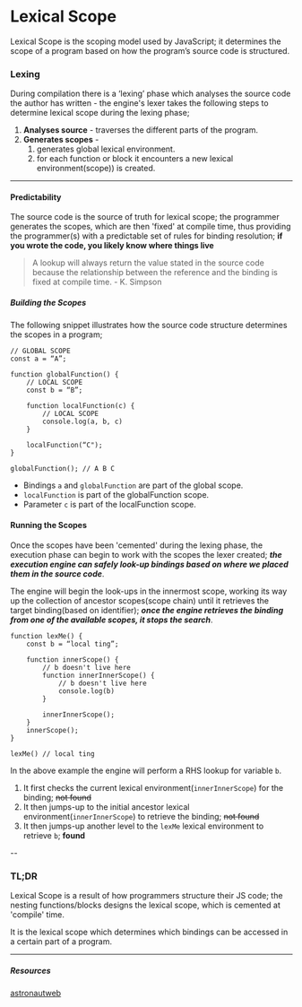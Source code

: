 # Lexical Scope

Lexical Scope is the scoping model used by JavaScript; it determines the scope of a program based on how the program’s source code is structured.

### Lexing

During compilation there is a ‘lexing’ phase which analyses the source code the author has written -
the engine's lexer takes the following steps to determine lexical scope during the lexing phase;

1. **Analyses source** - traverses the different parts of the program.
2. **Generates scopes** -
   1. generates global lexical environment.
   2. for each function or block it encounters a new lexical environment(scope)) is created.

---

#### Predictability

The source code is the source of truth for lexical scope; the programmer generates the scopes, which are then 'fixed' at compile time, thus providing the programmer(s) with a predictable set of rules for binding resolution;
**if you wrote the code, you likely know where things live**

> A lookup will always return the value stated in the source code because the relationship between the reference and the binding is fixed at compile time. - K. Simpson

##### Building the Scopes

The following snippet illustrates how the source code structure determines the scopes in a program;

```
// GLOBAL SCOPE
const a = “A”;

function globalFunction() {
    // LOCAL SCOPE
    const b = “B”;

    function localFunction(c) {
        // LOCAL SCOPE
        console.log(a, b, c)
    }

    localFunction(“C");
}

globalFunction(); // A B C
```

- Bindings `a` and `globalFunction` are part of the global scope.
- `localFunction` is part of the globalFunction scope.
- Parameter `c` is part of the localFunction scope.

#### Running the Scopes

Once the scopes have been 'cemented' during the lexing phase, the execution phase can begin to work with the scopes the lexer created; _**the execution engine can safely look-up bindings based on where we placed them in the source code**_.

The engine will begin the look-ups in the innermost scope, working its way up the collection of ancestor scopes(scope chain) until it retrieves the target binding(based on identifier); _**once the engine retrieves the binding from one of the available scopes, it stops the search**_.

```
function lexMe() {
    const b = “local ting”;

    function innerScope() {
        // b doesn't live here
        function innerInnerScope() {
            // b doesn't live here
            console.log(b)
        }

        innerInnerScope();
    }
    innerScope();
}

lexMe() // local ting
```

In the above example the engine will perform a RHS lookup for variable `b`.

1. It first checks the current lexical environment(`innerInnerScope`) for the binding; ~~not found~~
2. It then jumps-up to the initial ancestor lexical environment(`innerInnerScope`) to retrieve the binding; ~~not found~~
3. It then jumps-up another level to the `lexMe` lexical environment to retrieve `b`; **found**

--

### **TL;DR**

Lexical Scope is a result of how programmers structure their JS code; the nesting functions/blocks designs the lexical scope, which is cemented at 'compile' time.

It is the lexical scope which determines which bindings can be accessed in a certain part of a program.

---

##### Resources

[astronautweb](http://astronautweb.co/javascript-lexical-scope/)
